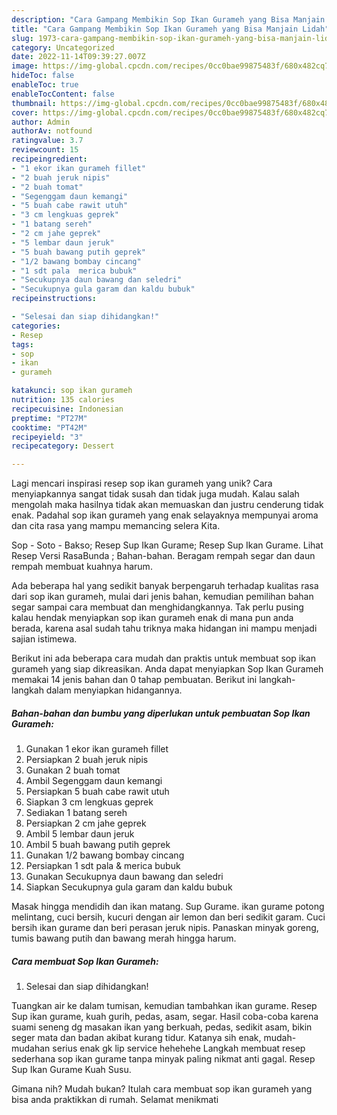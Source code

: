 ```yaml
---
description: "Cara Gampang Membikin Sop Ikan Gurameh yang Bisa Manjain Lidah"
title: "Cara Gampang Membikin Sop Ikan Gurameh yang Bisa Manjain Lidah"
slug: 1973-cara-gampang-membikin-sop-ikan-gurameh-yang-bisa-manjain-lidah
category: Uncategorized
date: 2022-11-14T09:39:27.007Z
image: https://img-global.cpcdn.com/recipes/0cc0bae99875483f/680x482cq70/sop-ikan-gurameh-foto-resep-utama.jpg
hideToc: false
enableToc: true
enableTocContent: false
thumbnail: https://img-global.cpcdn.com/recipes/0cc0bae99875483f/680x482cq70/sop-ikan-gurameh-foto-resep-utama.jpg
cover: https://img-global.cpcdn.com/recipes/0cc0bae99875483f/680x482cq70/sop-ikan-gurameh-foto-resep-utama.jpg
author: Admin
authorAv: notfound
ratingvalue: 3.7
reviewcount: 15
recipeingredient:
- "1 ekor ikan gurameh fillet"
- "2 buah jeruk nipis"
- "2 buah tomat"
- "Segenggam daun kemangi"
- "5 buah cabe rawit utuh"
- "3 cm lengkuas geprek"
- "1 batang sereh"
- "2 cm jahe geprek"
- "5 lembar daun jeruk"
- "5 buah bawang putih geprek"
- "1/2 bawang bombay cincang"
- "1 sdt pala  merica bubuk"
- "Secukupnya daun bawang dan seledri"
- "Secukupnya gula garam dan kaldu bubuk"
recipeinstructions:

- "Selesai dan siap dihidangkan!"
categories:
- Resep
tags:
- sop
- ikan
- gurameh

katakunci: sop ikan gurameh 
nutrition: 135 calories
recipecuisine: Indonesian
preptime: "PT27M"
cooktime: "PT42M"
recipeyield: "3"
recipecategory: Dessert

---
```





Lagi mencari inspirasi resep sop ikan gurameh yang unik? Cara menyiapkannya sangat tidak susah dan tidak juga mudah. Kalau salah mengolah maka hasilnya tidak akan memuaskan dan justru cenderung tidak enak. Padahal sop ikan gurameh yang enak selayaknya mempunyai aroma dan cita rasa yang mampu memancing selera Kita.





Sop - Soto - Bakso; Resep Sup Ikan Gurame; Resep Sup Ikan Gurame. Lihat Resep Versi RasaBunda ; Bahan-bahan. Beragam rempah segar dan daun rempah membuat kuahnya harum.

Ada beberapa hal yang sedikit banyak berpengaruh terhadap kualitas rasa dari sop ikan gurameh, mulai dari jenis bahan, kemudian pemilihan bahan segar sampai cara membuat dan menghidangkannya. Tak perlu pusing kalau hendak menyiapkan sop ikan gurameh enak di mana pun anda berada, karena asal sudah tahu triknya maka hidangan ini mampu menjadi sajian istimewa.






Berikut ini ada beberapa cara mudah dan praktis untuk membuat sop ikan gurameh yang siap dikreasikan. Anda dapat menyiapkan Sop Ikan Gurameh memakai 14 jenis bahan dan 0 tahap pembuatan. Berikut ini langkah-langkah dalam menyiapkan hidangannya.

<!--inarticleads1-->

##### Bahan-bahan dan bumbu yang diperlukan untuk pembuatan Sop Ikan Gurameh:

1. Gunakan 1 ekor ikan gurameh fillet
1. Persiapkan 2 buah jeruk nipis
1. Gunakan 2 buah tomat
1. Ambil Segenggam daun kemangi
1. Persiapkan 5 buah cabe rawit utuh
1. Siapkan 3 cm lengkuas geprek
1. Sediakan 1 batang sereh
1. Persiapkan 2 cm jahe geprek
1. Ambil 5 lembar daun jeruk
1. Ambil 5 buah bawang putih geprek
1. Gunakan 1/2 bawang bombay cincang
1. Persiapkan 1 sdt pala &amp; merica bubuk
1. Gunakan Secukupnya daun bawang dan seledri
1. Siapkan Secukupnya gula garam dan kaldu bubuk


Masak hingga mendidih dan ikan matang. Sup Gurame. ikan gurame potong melintang, cuci bersih, kucuri dengan air lemon dan beri sedikit garam. Cuci bersih ikan gurame dan beri perasan jeruk nipis. Panaskan minyak goreng, tumis bawang putih dan bawang merah hingga harum. 

<!--inarticleads2-->

##### Cara membuat Sop Ikan Gurameh:


1. Selesai dan siap dihidangkan!

Tuangkan air ke dalam tumisan, kemudian tambahkan ikan gurame. Resep Sup ikan gurame, kuah gurih, pedas, asam, segar. Hasil coba-coba karena suami seneng dg masakan ikan yang berkuah, pedas, sedikit asam, bikin seger mata dan badan akibat kurang tidur. Katanya sih enak, mudah-mudahan serius enak gk lip service hehehehe Langkah membuat resep sederhana sop ikan gurame tanpa minyak paling nikmat anti gagal. Resep Sup Ikan Gurame Kuah Susu. 

Gimana nih? Mudah bukan? Itulah cara membuat sop ikan gurameh yang bisa anda praktikkan di rumah. Selamat menikmati

